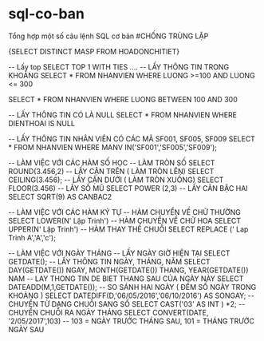 # sql-co-ban
Tổng hợp một số câu lệnh SQL cơ bản
#CHỐNG TRÙNG LẶP

{SELECT DISTINCT MASP FROM HOADONCHITIET}

-- Lấy top
SELECT TOP 1 WITH TIES ....
-- LẤY THÔNG TIN TRONG KHOẢNG
SELECT * FROM NHANVIEN WHERE LUONG >=100 AND LUONG <= 300

SELECT * FROM NHANVIEN WHERE LUONG BETWEEN 100 AND 300

-- LẤY THÔNG TIN CÓ LÀ NULL
SELECT * FROM NHANVIEN WHERE DIENTHOAI IS NULL

-- LẤY THÔNG TIN NHÂN VIÊN CÓ CÁC MÃ SF001, SF005, SF009
SELECT * FROM NHANVIEN WHERE MANV IN('SF001','SF005','SF009');

-- LÀM VIỆC VỚI CÁC HÀM SỐ HỌC
-- LÀM TRÒN SỐ
SELECT ROUND(3.456,2)
-- LẤY CẬN TRÊN ( LÀM TRÒN LÊN)
SELECT CEILING(3.456);
-- LẤY CẬN DƯỚI ( LÀM TRÒN XUỐNG)
SELECT FLOOR(3.456)
-- LẤY SỐ MŨ
SELECT POWER (2,3)
-- LẤY CĂN BẬC HAI
SELECT SQRT(9) AS CANBAC2

-- LÀM VIỆC VỚI CÁC HÀM KÝ TỰ
-- HÀM CHUYỂN VỀ CHỮ THƯỜNG
SELECT LOWER(N' Lập Trinh')
-- HÀM CHUYỂN VỀ CHỮ HOA
SELECT UPPER(N' Lập Trinh')
-- HÀM THAY THẾ CHUỖI
SELECT REPLACE (' Lap Trinh A','A','c');

-- LÀM VIỆC VỚI NGÀY THÁNG
-- LẤY NGÀY GIỜ HIỆN TẠI
SELECT GETDATE();
-- LẤY THÔNG TIN NGÀY, THÁNG, NĂM
SELECT DAY(GETDATE()) NGAY, MONTH(GETDATE()) THANG, YEAR(GETDATE()) NAM
-- LAY THONG TIN DE BIET THANG SAU CỦA NGÀY NÀY
SELECT DATEADD(M,1,GETDATE());
-- SO SÁNH HAI NGÀY ( ĐẾM SỐ NGÀY TRONG KHOẢNG )
SELECT DATEDIFF(D,'06/05/2016','06/10/2016') AS SONGAY;
-- CHUYỂN TỪ DẠNG CHUỖI SANG SỐ
SELECT CAST('03' AS INT ) *2;
-- CHUYỂN CHUỖI RA NGÀY THÁNG
SELECT CONVERT(DATE, '2/05/2017',103) -- 103 = NGÀY TRƯỚC THÁNG SAU, 101 = THÁNG TRƯỚC NGÀY SAU
 

